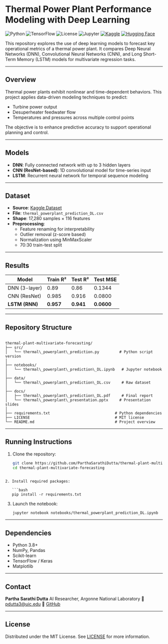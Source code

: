 
# Thermal Power Plant Performance Modeling with Deep Learning

![Python](https://img.shields.io/badge/Python-3.8%2B-blue)
![TensorFlow](https://img.shields.io/badge/TensorFlow-2.x-orange)
![License](https://img.shields.io/badge/License-MIT-green)
![Jupyter](https://img.shields.io/badge/Notebook-Jupyter-yellow)
[![Kaggle](https://img.shields.io/badge/Kaggle-Notebook-blue)](https://www.kaggle.com/datasets/deepakburi062/power-plant-data-optimization-problem)
[![Hugging Face](https://img.shields.io/badge/HuggingFace-Compatible-yellow)](https://huggingface.co/spaces)

This repository explores the use of deep learning models to forecast key operational metrics of a thermal power plant. It compares Deep Neural Networks (DNN), Convolutional Neural Networks (CNN), and Long Short-Term Memory (LSTM) models for multivariate regression tasks.

---

## Overview

Thermal power plants exhibit nonlinear and time-dependent behaviors. This project applies data-driven modeling techniques to predict:

- Turbine power output
- Desuperheater feedwater flow
- Temperatures and pressures across multiple control points

The objective is to enhance predictive accuracy to support operational planning and control.

---

## Models

- **DNN**: Fully connected network with up to 3 hidden layers
- **CNN (ResNet-based)**: 1D convolutional model for time-series input
- **LSTM**: Recurrent neural network for temporal sequence modeling

---

## Dataset

- **Source**: [Kaggle Dataset](https://www.kaggle.com/datasets/deepakburi062/power-plant-data-optimization-problem)
- **File**: `thermal_powerplant_prediction_DL.csv`
- **Shape**: 17,280 samples × 116 features
- **Preprocessing**:
  - Feature renaming for interpretability
  - Outlier removal (z-score based)
  - Normalization using MinMaxScaler
  - 70:30 train-test split

---

## Results

| Model          | Train R²  | Test R²   | Test MSE   |
| -------------- | --------- | --------- | ---------- |
| DNN (3-layer)  | 0.89      | 0.86      | 0.1344     |
| CNN (ResNet)   | 0.985     | 0.916     | 0.0800     |
| **LSTM (RNN)** | **0.957** | **0.941** | **0.0600** |

---

## Repository Structure

```

thermal-plant-multivariate-forecasting/
├── src/
│   └── thermal\_powerplant\_prediction.py         # Python script version
│
├── notebooks/
│   └── thermal\_powerplant\_prediction\_DL.ipynb   # Jupyter notebook
│
├── data/
│   └── thermal\_powerplant\_prediction\_DL.csv     # Raw dataset
│
├── docs/
│   ├── thermal\_powerplant\_prediction\_DL.pdf     # Final report
│   └── thermal\_powerplant\_presentation.pptx     # Presentation slides
│
├── requirements.txt                             # Python dependencies
├── LICENSE                                      # MIT license
└── README.md                                    # Project overview

````

---

## Running Instructions

1. Clone the repository:
   ```bash
   git clone https://github.com/ParthaSarathiDutta/thermal-plant-multivariate-forecasting.git
   cd thermal-plant-multivariate-forecasting
```

2. Install required packages:

   ```bash
   pip install -r requirements.txt
   ```

3. Launch the notebook:

   ```bash
   jupyter notebook notebooks/thermal_powerplant_prediction_DL.ipynb
   ```

---

## Dependencies

* Python 3.8+
* NumPy, Pandas
* Scikit-learn
* TensorFlow / Keras
* Matplotlib

---

## Contact

**Partha Sarathi Dutta**
AI Researcher, Argonne National Laboratory
📧 [pdutta3@uic.edu](mailto:pdutta3@uic.edu)
🔗 [GitHub](https://github.com/ParthaSarathiDutta)

---

## License

Distributed under the MIT License. See [LICENSE](LICENSE) for more information.


